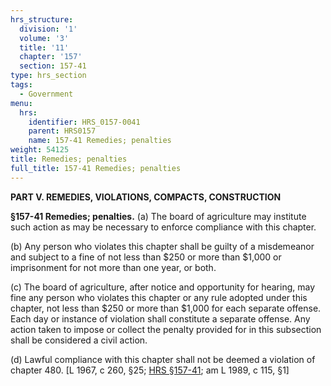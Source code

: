 ```yaml
---
hrs_structure:
  division: '1'
  volume: '3'
  title: '11'
  chapter: '157'
  section: 157-41
type: hrs_section
tags:
  - Government
menu:
  hrs:
    identifier: HRS_0157-0041
    parent: HRS0157
    name: 157-41 Remedies; penalties
weight: 54125
title: Remedies; penalties
full_title: 157-41 Remedies; penalties
---
```

**PART V. REMEDIES, VIOLATIONS, COMPACTS, CONSTRUCTION**

**§157-41 Remedies; penalties.** (a) The board of agriculture may institute such action as may be necessary to enforce compliance with this chapter.

(b) Any person who violates this chapter shall be guilty of a misdemeanor and subject to a fine of not less than $250 or more than $1,000 or imprisonment for not more than one year, or both.

(c) The board of agriculture, after notice and opportunity for hearing, may fine any person who violates this chapter or any rule adopted under this chapter, not less than $250 or more than $1,000 for each separate offense. Each day or instance of violation shall constitute a separate offense. Any action taken to impose or collect the penalty provided for in this subsection shall be considered a civil action.

(d) Lawful compliance with this chapter shall not be deemed a violation of chapter 480\. [L 1967, c 260, §25; [HRS §157-41](/title-11/chapter-157/section-157-41/); am L 1989, c 115, §1]